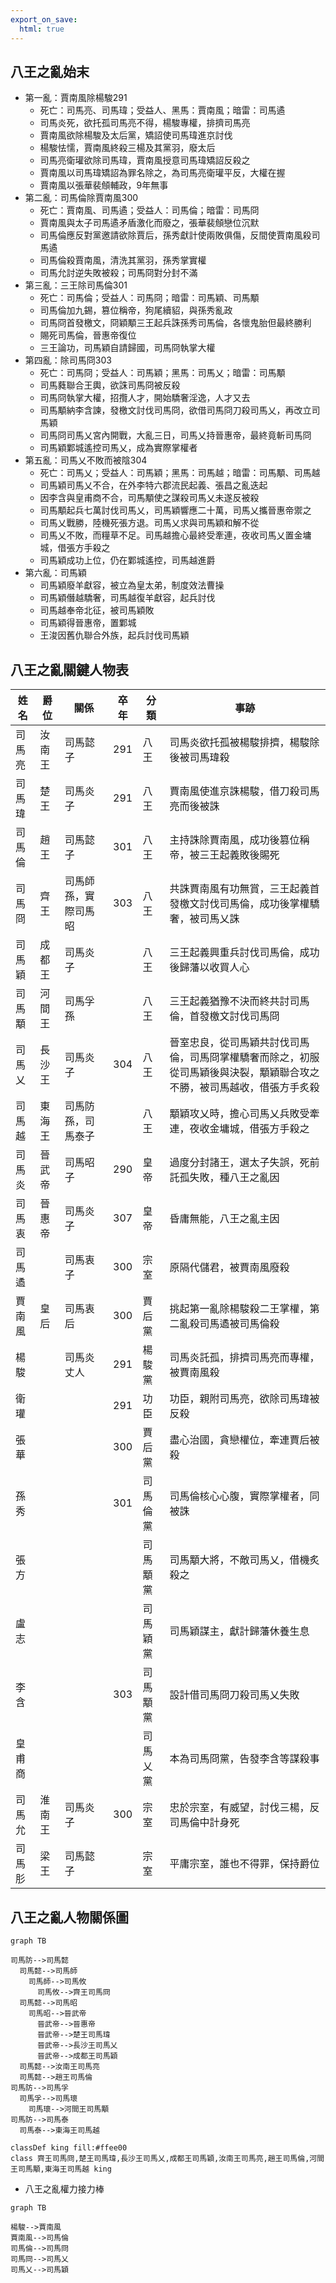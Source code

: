 ```yaml
---
export_on_save:
  html: true
---
```


## 八王之亂始末
- 第一亂：賈南風除楊駿291
  - 死亡：司馬亮、司馬瑋；受益人、黑馬：賈南風；暗雷：司馬遹
  - 司馬炎死，欲托孤司馬亮不得，楊駿專權，排擠司馬亮
  - 賈南風欲除楊駿及太后黨，矯詔使司馬瑋進京討伐
  - 楊駿怯懦，賈南風終殺三楊及其黨羽，廢太后
  - 司馬亮衛瓘欲除司馬瑋，賈南風授意司馬瑋矯詔反殺之
  - 賈南風以司馬瑋矯詔為罪名除之，為司馬亮衛瓘平反，大權在握
  - 賈南風以張華裴頠輔政，9年無事
- 第二亂：司馬倫除賈南風300
  - 死亡：賈南風、司馬遹；受益人：司馬倫；暗雷：司馬冏
  - 賈南風與太子司馬遹矛盾激化而廢之，張華裴頠戀位沉默
  - 司馬倫應反對黨邀請欲除賈后，孫秀獻計使兩敗俱傷，反間使賈南風殺司馬遹
  - 司馬倫殺賈南風，清洗其黨羽，孫秀掌實權
  - 司馬允討逆失敗被殺；司馬冏對分封不滿
- 第三亂：三王除司馬倫301
  - 死亡：司馬倫；受益人：司馬冏；暗雷：司馬穎、司馬顒
  - 司馬倫加九錫，篡位稱帝，狗尾續貂，與孫秀亂政
  - 司馬冏首發檄文，冏穎顒三王起兵誅孫秀司馬倫，各懷鬼胎但最終勝利
  - 賜死司馬倫，晉惠帝復位
  - 三王論功，司馬穎自請歸國，司馬冏執掌大權
- 第四亂：除司馬冏303
  - 死亡：司馬冏；受益人：司馬穎；黑馬：司馬乂；暗雷：司馬顒
  - 司馬蕤聯合王輿，欲誅司馬冏被反殺
  - 司馬冏執掌大權，招攬人才，開始驕奢淫逸，人才又去
  - 司馬顒納李含諫，發檄文討伐司馬冏，欲借司馬冏刀殺司馬乂，再改立司馬穎
  - 司馬冏司馬乂宮內開戰，大亂三日，司馬乂持晉惠帝，最終竟斬司馬冏
  - 司馬穎鄴城遙控司馬乂，成為實際掌權者
- 第五亂：司馬乂不敗而被陰304
  - 死亡：司馬乂；受益人：司馬穎；黑馬：司馬越；暗雷：司馬顒、司馬越
  - 司馬穎司馬乂不合，在外李特六郡流民起義、張昌之亂迭起
  - 因李含與皇甫商不合，司馬顒使之謀殺司馬乂未遂反被殺
  - 司馬顒起兵七萬討伐司馬乂，司馬穎響應二十萬，司馬乂攜晉惠帝禦之
  - 司馬乂戰勝，陸機死張方退。司馬乂求與司馬穎和解不從
  - 司馬乂不敗，而糧草不足。司馬越擔心最終受牽連，夜收司馬乂置金墉城，借張方手殺之
  - 司馬穎成功上位，仍在鄴城遙控，司馬越進爵
- 第六亂：司馬穎
  - 司馬穎廢羊獻容，被立為皇太弟，制度效法曹操
  - 司馬穎僭越驕奢，司馬越復羊獻容，起兵討伐
  - 司馬越奉帝北征，被司馬穎敗
  - 司馬穎得晉惠帝，置鄴城
  - 王浚因舊仇聯合外族，起兵討伐司馬穎

## 八王之亂關鍵人物表

姓名|爵位|關係|卒年|分類|事跡
--|--|--|--|--|--
司馬亮|汝南王|司馬懿子|291|八王|司馬炎欲托孤被楊駿排擠，楊駿除後被司馬瑋殺
司馬瑋|楚王|司馬炎子|291|八王|賈南風使進京誅楊駿，借刀殺司馬亮而後被誅
司馬倫|趙王|司馬懿子|301|八王|主持誅除賈南風，成功後篡位稱帝，被三王起義敗後賜死
司馬冏|齊王|司馬師孫，實際司馬昭|303|八王|共誅賈南風有功無賞，三王起義首發檄文討伐司馬倫，成功後掌權驕奢，被司馬乂誅
司馬穎|成都王|司馬炎子||八王|三王起義興重兵討伐司馬倫，成功後歸藩以收買人心
司馬顒|河間王|司馬孚孫||八王|三王起義猶豫不決而終共討司馬倫，首發檄文討伐司馬冏
司馬乂|長沙王|司馬炎子|304|八王|晉室忠良，從司馬穎共討伐司馬倫，司馬冏掌權驕奢而除之，初服從司馬穎後與決裂，顒穎聯合攻之不勝，被司馬越收，借張方手炙殺
司馬越|東海王|司馬防孫，司馬泰子||八王|顒穎攻乂時，擔心司馬乂兵敗受牽連，夜收金墉城，借張方手殺之
司馬炎|晉武帝|司馬昭子|290|皇帝|過度分封諸王，選太子失誤，死前託孤失敗，種八王之亂因
司馬衷|晉惠帝|司馬炎子|307|皇帝|昏庸無能，八王之亂主因
司馬遹||司馬衷子|300|宗室|原隔代儲君，被賈南風廢殺
賈南風|皇后|司馬衷后|300|賈后黨|挑起第一亂除楊駿殺二王掌權，第二亂殺司馬遹被司馬倫殺
楊駿||司馬炎丈人|291|楊駿黨|司馬炎託孤，排擠司馬亮而專權，被賈南風殺
衛瓘|||291|功臣|功臣，親附司馬亮，欲除司馬瑋被反殺
張華|||300|賈后黨|盡心治國，貪戀權位，牽連賈后被殺
孫秀|||301|司馬倫黨|司馬倫核心心腹，實際掌權者，同被誅
張方||||司馬顒黨|司馬顒大將，不敵司馬乂，借機炙殺之
盧志||||司馬穎黨|司馬穎謀主，獻計歸藩休養生息
李含|||303|司馬顒黨|設計借司馬冏刀殺司馬乂失敗
皇甫商||||司馬乂黨|本為司馬冏黨，告發李含等謀殺事
司馬允|淮南王|司馬炎子|300|宗室|忠於宗室，有威望，討伐三楊，反司馬倫中計身死
司馬肜|梁王|司馬懿子||宗室|平庸宗室，誰也不得罪，保持爵位

## 八王之亂人物關係圖

```mermaid
graph TB

司馬防-->司馬懿
  司馬懿-->司馬師
    司馬師-->司馬攸
      司馬攸-->齊王司馬冏
  司馬懿-->司馬昭
    司馬昭-->晉武帝
      晉武帝-->晉惠帝
      晉武帝-->楚王司馬瑋
      晉武帝-->長沙王司馬乂
      晉武帝-->成都王司馬穎
  司馬懿-->汝南王司馬亮
  司馬懿-->趙王司馬倫
司馬防-->司馬孚
  司馬孚-->司馬瓌
    司馬瓌-->河間王司馬顒
司馬防-->司馬泰
  司馬泰-->東海王司馬越
 
classDef king fill:#ffee00
class 齊王司馬冏,楚王司馬瑋,長沙王司馬乂,成都王司馬穎,汝南王司馬亮,趙王司馬倫,河間王司馬顒,東海王司馬越 king 

```

- 八王之亂權力接力棒
```mermaid
graph TB

楊駿-->賈南風
賈南風-->司馬倫
司馬倫-->司馬冏
司馬冏-->司馬乂
司馬乂-->司馬穎
```
